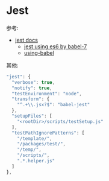 # Jest

参考:

- [jest docs](https://jestjs.io/docs/en/getting-started)
  - [jest using es6 by babel-7](https://github.com/cloudyan/babel-7)
  - [using-babel](https://jestjs.io/docs/en/getting-started#using-babel)

其他:

```js
"jest": {
  "verbose": true,
  "notify": true,
  "testEnvironment": "node",
  "transform": {
    "^.+\\.jsx?$": "babel-jest"
  },
  "setupFiles": [
    "<rootDir>/scripts/testSetup.js"
  ],
  "testPathIgnorePatterns": [
    "/template/",
    "/packages/test/",
    "/temp/",
    "/scripts/",
    ".*.helper.js"
  ]
},
```
